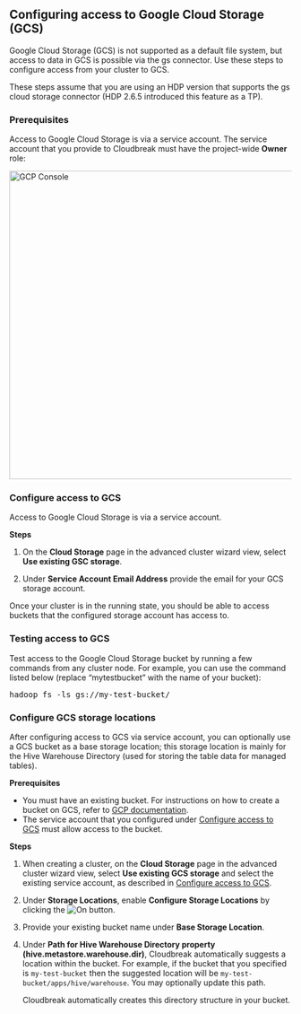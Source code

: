 ## Configuring access to Google Cloud Storage (GCS)

Google Cloud Storage (GCS) is not supported as a default file system, but access to data in GCS is possible via the gs connector. Use these steps to configure access from your cluster to GCS. 

These steps assume that you are using an HDP version that supports the gs cloud storage connector (HDP 2.6.5 introduced this feature as a TP).

### Prerequisites

Access to Google Cloud Storage is via a service account. The service account that you provide to Cloudbreak must have the project-wide **Owner** role:

<a href="../images/cb_gcp-data-sa01.png" target="_blank" title="click to enlarge"><img src="../images/cb_gcp-data-sa01.png" width="550" title="GCP Console"></a>  

### Configure access to GCS 

Access to Google Cloud Storage is via a service account. 

**Steps**

1. On the **Cloud Storage** page in the advanced cluster wizard view, select **Use existing GSC storage**. 

2. Under **Service Account Email Address** provide the email for your GCS storage account.  

Once your cluster is in the running state, you should be able to access buckets that the configured storage account has access to.  


### Testing access to GCS 

Test access to the Google Cloud Storage bucket by running a few commands from any cluster node. For example, you can use the command listed below (replace “mytestbucket” with the name of your bucket):

<pre>hadoop fs -ls gs://my-test-bucket/</pre>


### Configure GCS storage locations 

After configuring access to GCS via service account, you can optionally use a GCS bucket as a base storage location; this storage location is mainly for the Hive Warehouse Directory (used for storing the table data for managed tables).   

**Prerequisites**

* You must have an existing bucket. For instructions on how to create a bucket on GCS, refer to [GCP documentation](https://cloud.google.com/storage/docs/creating-buckets).  
* The service account that you configured under [Configure access to GCS](#configure-access-to-gcs) must allow access to the bucket.   

**Steps**

1. When creating a cluster, on the **Cloud Storage** page in the advanced cluster wizard view, select **Use existing GCS storage** and select the existing service account, as described in [Configure access to GCS](#configure-access-to-gcs).    
2. Under **Storage Locations**, enable **Configure Storage Locations** by clicking the <img src="../images/cb_toggle.png" alt="On"/> button.   
3. Provide your existing bucket name under **Base Storage Location**.  
4. Under **Path for Hive Warehouse Directory property (hive.metastore.warehouse.dir)**, Cloudbreak automatically suggests a location within the bucket. For example, if the bucket that you specified is `my-test-bucket` then the suggested location will be `my-test-bucket/apps/hive/warehouse`.  You may optionally update this path.        

    Cloudbreak automatically creates this directory structure in your bucket.  
    
